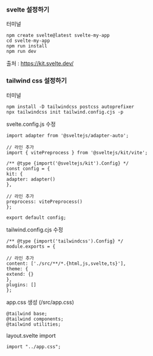 ### svelte 설정하기

터미널

    npm create svelte@latest svelte-my-app
    cd svelte-my-app
    npm run install
    npm run dev
출처 : https://kit.svelte.dev/

### tailwind css 설정하기

터미널

    npm install -D tailwindcss postcss autoprefixer
    npx tailwindcss init tailwind.config.cjs -p

svelte.config.js 수정

    import adapter from '@sveltejs/adapter-auto';
    
    // 라인 추가
    import { vitePreprocess } from '@sveltejs/kit/vite';
    
    /** @type {import('@sveltejs/kit').Config} */
    const config = {
    kit: {
    adapter: adapter()
    },
    
    // 라인 추가 
    preprocess: vitePreprocess()
    };
    
    export default config;

tailwind.config.cjs 수정

    /** @type {import('tailwindcss').Config} */
    module.exports = {

    // 라인 추가
    content: ['./src/**/*.{html,js,svelte,ts}'],
    theme: {
    extend: {}
    },
    plugins: []
    };

app.css 생성 (/src/app.css)
    
    @tailwind base;
    @tailwind components;
    @tailwind utilities;

layout.svelte import

    import "../app.css";